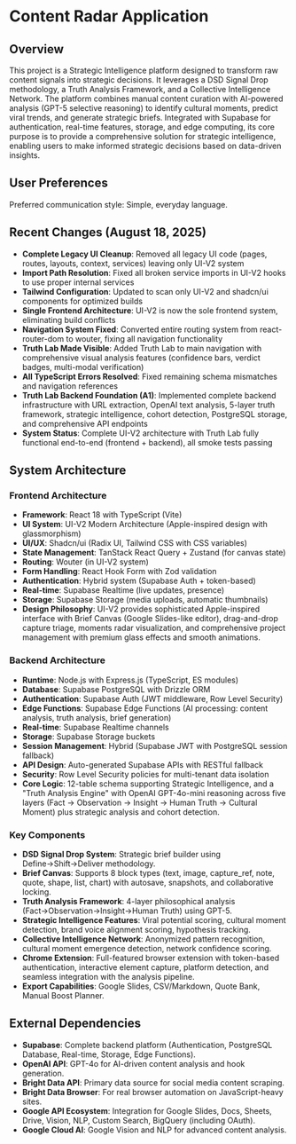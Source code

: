 # Content Radar Application

## Overview
This project is a Strategic Intelligence platform designed to transform raw content signals into strategic decisions. It leverages a DSD Signal Drop methodology, a Truth Analysis Framework, and a Collective Intelligence Network. The platform combines manual content curation with AI-powered analysis (GPT-5 selective reasoning) to identify cultural moments, predict viral trends, and generate strategic briefs. Integrated with Supabase for authentication, real-time features, storage, and edge computing, its core purpose is to provide a comprehensive solution for strategic intelligence, enabling users to make informed strategic decisions based on data-driven insights.

## User Preferences
Preferred communication style: Simple, everyday language.

## Recent Changes (August 18, 2025)
- **Complete Legacy UI Cleanup**: Removed all legacy UI code (pages, routes, layouts, context, services) leaving only UI-V2 system
- **Import Path Resolution**: Fixed all broken service imports in UI-V2 hooks to use proper internal services
- **Tailwind Configuration**: Updated to scan only UI-V2 and shadcn/ui components for optimized builds
- **Single Frontend Architecture**: UI-V2 is now the sole frontend system, eliminating build conflicts
- **Navigation System Fixed**: Converted entire routing system from react-router-dom to wouter, fixing all navigation functionality
- **Truth Lab Made Visible**: Added Truth Lab to main navigation with comprehensive visual analysis features (confidence bars, verdict badges, multi-modal verification)
- **All TypeScript Errors Resolved**: Fixed remaining schema mismatches and navigation references
- **Truth Lab Backend Foundation (A1)**: Implemented complete backend infrastructure with URL extraction, OpenAI text analysis, 5-layer truth framework, strategic intelligence, cohort detection, PostgreSQL storage, and comprehensive API endpoints
- **System Status**: Complete UI-V2 architecture with Truth Lab fully functional end-to-end (frontend + backend), all smoke tests passing

## System Architecture

### Frontend Architecture
- **Framework**: React 18 with TypeScript (Vite)
- **UI System**: UI-V2 Modern Architecture (Apple-inspired design with glassmorphism)
- **UI/UX**: Shadcn/ui (Radix UI, Tailwind CSS with CSS variables)
- **State Management**: TanStack React Query + Zustand (for canvas state)
- **Routing**: Wouter (in UI-V2 system)
- **Form Handling**: React Hook Form with Zod validation  
- **Authentication**: Hybrid system (Supabase Auth + token-based)
- **Real-time**: Supabase Realtime (live updates, presence)
- **Storage**: Supabase Storage (media uploads, automatic thumbnails)
- **Design Philosophy**: UI-V2 provides sophisticated Apple-inspired interface with Brief Canvas (Google Slides-like editor), drag-and-drop capture triage, moments radar visualization, and comprehensive project management with premium glass effects and smooth animations.

### Backend Architecture
- **Runtime**: Node.js with Express.js (TypeScript, ES modules)
- **Database**: Supabase PostgreSQL with Drizzle ORM
- **Authentication**: Supabase Auth (JWT middleware, Row Level Security)
- **Edge Functions**: Supabase Edge Functions (AI processing: content analysis, truth analysis, brief generation)
- **Real-time**: Supabase Realtime channels
- **Storage**: Supabase Storage buckets
- **Session Management**: Hybrid (Supabase JWT with PostgreSQL session fallback)
- **API Design**: Auto-generated Supabase APIs with RESTful fallback
- **Security**: Row Level Security policies for multi-tenant data isolation
- **Core Logic**: 12-table schema supporting Strategic Intelligence, and a "Truth Analysis Engine" with OpenAI GPT-4o-mini reasoning across five layers (Fact → Observation → Insight → Human Truth → Cultural Moment) plus strategic analysis and cohort detection.

### Key Components
- **DSD Signal Drop System**: Strategic brief builder using Define→Shift→Deliver methodology.
- **Brief Canvas**: Supports 8 block types (text, image, capture_ref, note, quote, shape, list, chart) with autosave, snapshots, and collaborative locking.
- **Truth Analysis Framework**: 4-layer philosophical analysis (Fact→Observation→Insight→Human Truth) using GPT-5.
- **Strategic Intelligence Features**: Viral potential scoring, cultural moment detection, brand voice alignment scoring, hypothesis tracking.
- **Collective Intelligence Network**: Anonymized pattern recognition, cultural moment emergence detection, network confidence scoring.
- **Chrome Extension**: Full-featured browser extension with token-based authentication, interactive element capture, platform detection, and seamless integration with the analysis pipeline.
- **Export Capabilities**: Google Slides, CSV/Markdown, Quote Bank, Manual Boost Planner.

## External Dependencies

- **Supabase**: Complete backend platform (Authentication, PostgreSQL Database, Real-time, Storage, Edge Functions).
- **OpenAI API**: GPT-4o for AI-driven content analysis and hook generation.
- **Bright Data API**: Primary data source for social media content scraping.
- **Bright Data Browser**: For real browser automation on JavaScript-heavy sites.
- **Google API Ecosystem**: Integration for Google Slides, Docs, Sheets, Drive, Vision, NLP, Custom Search, BigQuery (including OAuth).
- **Google Cloud AI**: Google Vision and NLP for advanced content analysis.